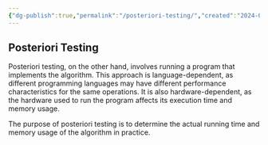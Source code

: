 ```yaml
---
{"dg-publish":true,"permalink":"/posteriori-testing/","created":"2024-06-17T17:59:36.051-04:00","updated":"2024-06-17T18:00:03.939-04:00"}
---
```



## Posteriori Testing
Posteriori testing, on the other hand, involves running a program that implements the algorithm. This approach is language-dependent, as different programming languages may have different performance characteristics for the same operations. It is also hardware-dependent, as the hardware used to run the program affects its execution time and memory usage.

The purpose of posteriori testing is to determine the actual running time and memory usage of the algorithm in practice.